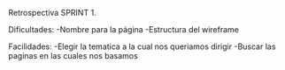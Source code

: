 Retrospectiva SPRINT 1.

Dificultades:
-Nombre para la página
-Estructura del wireframe

Facilidades:
-Elegir la tematica a la cual nos queriamos dirigir
-Buscar las paginas en las cuales nos basamos
